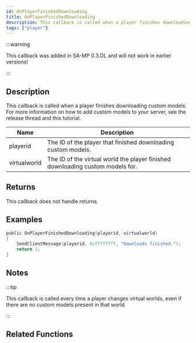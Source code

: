 ```yaml
---
id: OnPlayerFinishedDownloading
title: OnPlayerFinishedDownloading
description: This callback is called when a player finishes downloading custom models.
tags: ["player"]
---
```


<TagLinks />

:::warning

This callback was added in SA-MP 0.3.DL and will not work in earlier versions!

:::

## Description

This callback is called when a player finishes downloading custom models. For more information on how to add custom models to your server, see the release thread and this tutorial.

| Name         | Description                                                                    |
| ------------ | ------------------------------------------------------------------------------ |
| playerid     | The ID of the player that finished downloading custom models.                  |
| virtualworld | The ID of the virtual world the player finished downloading custom models for. |

## Returns

This callback does not handle returns.

## Examples

```c
public OnPlayerFinishedDownloading(playerid, virtualworld)
{
    SendClientMessage(playerid, 0xffffffff, "Downloads finished.");
    return 1;
}
```

## Notes

:::tip

This callback is called every time a player changes virtual worlds, even if there are no custom models present in that world.

:::

## Related Functions
